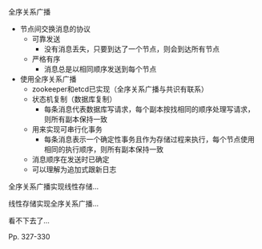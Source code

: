 全序关系广播

-   节点间交换消息的协议
    -   可靠发送
        -   没有消息丢失，只要到达了一个节点，则会到达所有节点
    -   严格有序
        -   消息总是以相同顺序发送到每个节点
-   使用全序关系广播
    -   zookeeper和etcd已实现（全序关系广播与共识有联系）
    -   状态机复制（数据库复制）
        -   每条消息代表数据库写请求，每个副本按找相同的顺序处理写请求，则所有副本保持一致
    -   用来实现可串行化事务
        -   每条消息表示一个确定性事务且作为存储过程来执行，每个节点使用相同的执行顺序，则所有副本保持一致
    -   消息顺序在发送时已确定
    -   可以理解为追加式跟新日志



全序关系广播实现线性存储...

线性存储实现全序关系广播...



看不下去了...



Pp. 327-330
